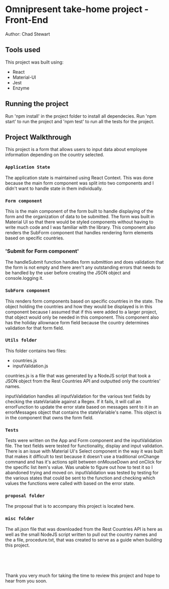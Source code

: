 # Omnipresent take-home project - Front-End
Author: Chad Stewart

## Tools used

This project was built using:

<ul>
<li>React</li>
<li>Material-UI</li>
<li>Jest</li>
<li>Enzyme</li>
</ul>

## Running the project

Run 'npm install' in the project folder to install all dependecies. Run 'npm start' to run the project and 'npm test' to run all the tests for the project.

## Project Walkthrough

This project is a form that allows users to input data about employee information depending on the country selected.

### `Application State`

The application state is maintained using React Context. This was done because the main form component was split into two components and I didn't want to handle state in them individually.

### `Form component`

This is the main component of the form built to handle displaying of the form and the organization of data to be submitted. The form was built in Material UI so that there would be styled components without having to write much code and I was familiar with the library. This component also renders the SubForm component that handles rendering form elements based on specific countries.

### 'Submit for Form component'

The handleSubmit function handles form submittion and does validation that the form is not empty and there aren't any outstanding errors that needs to be handled by the user before creating the JSON object and console.logging it.

### `SubForm component`

This renders form components based on specific countries in the state. The object holding the countries and how they would be displayed is in this component because I assumed that if this were added to a larger project, that object would only be needed in this component. This component also has the holiday allownace form field because the country determines validation for that form field.

### `Utils folder`

This folder contains two files:

<ul>
<li>countries.js</li>
<li>inputValidation.js</li>
</ul>

countries.js is a file that was generated by a NodeJS script that took a JSON object from the Rest Countries API and outputted only the countries' names.

inputValidation handles all inputValidation for the various text fields by checking the stateVariable against a Regex. If it fails, it will call an errorFunction to update the error state based on messages sent to it in an errorMessages object that contains the stateVariable's name. This object is in the component that owns the form field.

### `Tests`

Tests were written on the App and Form component and the inputValidation file. The text fields were tested for functionality, display and input validation. There is an issue with Material UI's Select component in the way it was built that makes it difficult to test because it doesn't use a traditional onChange command and has it's actions split between onMouseDown and onClick for the specific list item's value. Was unable to figure out how to test it so I abandoned trying and moved on. inputValidation was tested by testing for the various states that could be sent to the function and checking which values the functions were called with based on the error state.

### `proposal folder`

The proposal that is to accompany this project is located here.

### `misc folder`

The all.json file that was downloaded from the Rest Countries API is here as well as the small NodeJS script written to pull out the country names and the a file, procedure.txt, that was created to serve as a guide when building this project.

<br />
<br />
<br />

Thank you very much for taking the time to review this project and hope to hear from you soon.